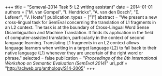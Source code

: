 +++
title = "Semeval-2014 Task 5: L2 writing assistant"
date = 2014-01-01
authors = ["M. van Gompel", "I. Hendrickx", "A. van den Bosch", "E. Lefever", "V. Hoste"]
publication_types = ["1"]
abstract = "We present a new cross-lingual task for SemEval concerning the translation of L1 fragments in an L2 context. The task is at the boundary of Cross-Lingual Word Sense Disambiguation and Machine Translation. It finds its application in the field of computer-assisted translation, particularly in the context of second language learning. Translating L1 fragments in an L2 context allows language learners when writing in a target language (L2) to fall back to their native language (L1) whenever they are uncertain of the right word or phrase."
selected = false
publication = "*Proceedings of the 8th International Workshop on Semantic Evaluation (SemEval 2014)*"
url_pdf = "http://aclweb.org/anthology/S14-2005"
+++

